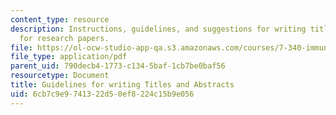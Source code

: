 ```yaml
---
content_type: resource
description: Instructions, guidelines, and suggestions for writing titles and abstracts
  for research papers.
file: https://ol-ocw-studio-app-qa.s3.amazonaws.com/courses/7-340-immune-evasion-how-sneaky-pathogens-avoid-host-surveillance-spring-2004/6cb7c9e9741322d50ef8224c15b9e056_guide_title_abs.pdf
file_type: application/pdf
parent_uid: 790decb4-1773-c134-5baf-1cb7be0baf56
resourcetype: Document
title: Guidelines for writing Titles and Abstracts
uid: 6cb7c9e9-7413-22d5-0ef8-224c15b9e056
---
```

